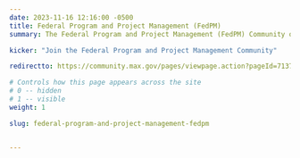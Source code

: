 ```yaml
---
date: 2023-11-16 12:16:00 -0500
title: Federal Program and Project Management (FedPM)
summary: The Federal Program and Project Management (FedPM) Community of Practice is the central source for the sharing of program and project management expertise across the entire federal government.

kicker: "Join the Federal Program and Project Management Community"

redirectto: https://community.max.gov/pages/viewpage.action?pageId=713787996

# Controls how this page appears across the site
# 0 -- hidden
# 1 -- visible
weight: 1

slug: federal-program-and-project-management-fedpm


---
```

